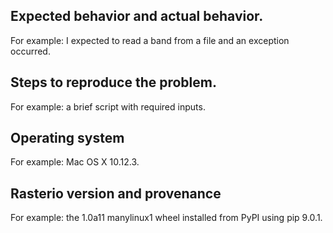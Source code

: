 <!--

WELCOME ABOARD!

Hi and welcome to the Rasterio project. We appreciate bug reports, questions
about documentation, and suggestions for new features. This issue template
isn't intended to ward you off; only to intercept and redirect one particular
category of reports, and to collect a few important facts that issue reporters
often omit.

You think you've found something? We believe you.

Please note: Rasterio contains extension modules and is thus susceptible to
C library compatibility issues. If you are reporting an installation or module
import issue, please note that this project only accepts reports about problems
with packages downloaded from the Python Package Index. Conda users should take
issues to one of the following trackers:

- https://github.com/ContinuumIO/anaconda-issues/issues
- https://github.com/conda-forge/rasterio-feedstock

Also please note: we are currently working on 1.0 and pre-releases. Bugs found
in version 0.36 will not be fixed except in a 1.0 alpha or beta release. In 
some cases, 0.36 bugs have already been fixed in recent pre-releases.
-->

## Expected behavior and actual behavior.

For example: I expected to read a band from a file and an exception occurred.

## Steps to reproduce the problem.

For example: a brief script with required inputs.

## Operating system

For example: Mac OS X 10.12.3.

## Rasterio version and provenance

For example: the 1.0a11 manylinux1 wheel installed from PyPI using pip 9.0.1.
